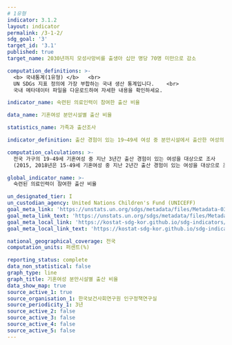 ```yaml
---
# 1유형 
indicator: 3.1.2
layout: indicator
permalink: /3-1-2/
sdg_goal: '3'
target_id: '3.1'
published: true
target_name: 2030년까지 모성사망비를 출생아 십만 명당 70명 미만으로 감소

computation_definitions: >-
  <b> 국내통계(1유형) </b>   <br>
  UN SDGs 지표 정의에 가장 부합하는 국내 생산 통계입니다.    <br>
  국내 메타데이터 파일을 다운로드하여 자세한 내용을 확인하세요.

indicator_name: 숙련된 의료인력이 참여한 출산 비율

data_name: 기혼여성 분만시설별 출산 비율

statistics_name: 가족과 출산조사

indicator_definition: 출산 경험이 있는 19~49세 여성 중 분만시설에서 출산한 여성의 비율

computation_calculations: >-
  전국 가구의 19-49세 기혼여성 중 지난 3년간 출산 경험이 있는 여성을 대상으로 조사    <br>
  (2015, 2018년은 15-49세 기혼여성 중 지난 2년간 출산 경험이 있는 여성을 대상으로 조사)

global_indicator_name: >-
  숙련된 의료인력이 참여한 출산 비율

un_designated_tier: I
un_custodian_agency: United Nations Children's Fund (UNICEFF)
goal_meta_link: 'https://unstats.un.org/sdgs/metadata/files/Metadata-03-01-02.pdf'
goal_meta_link_text: 'https://unstats.un.org/sdgs/metadata/files/Metadata-03-01-02.pdf'
goal_meta_local_link: 'https://kostat-sdg-kor.github.io/sdg-indicators/public/data/Metadata-03-01-02_KOR.pdf'
goal_meta_local_link_text: 'https://kostat-sdg-kor.github.io/sdg-indicators/public/data/Metadata-03-01-02_KOR.pdf'

national_geographical_coverage: 전국
computation_units: 퍼센트(%)

reporting_status: complete
data_non_statistical: false
graph_type: line
graph_title: 기혼여성 분만시설별 출산 비율
data_show_map: true
source_active_1: true
source_organisation_1: 한국보건사회연구원 인구정책연구실
source_periodicity_1: 3년
source_active_2: false
source_active_3: false
source_active_4: false
source_active_5: false
---
```

